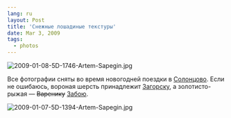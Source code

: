 ```yaml
---
lang: ru
layout: Post
title: 'Снежные лошадиные текстуры'
date: Mar 3, 2009
tags:
  - photos
---
```


![2009-01-08-5D-1746-Artem-Sapegin.jpg](photo://719)

Все фотографии сняты во время новогодней поездки в [Солонцово](http://morning.photos/albums/solontsovo/ "Фотографии из Солонцово"). Если не ошибаюсь, вороная шерсть принадлежит [Загорску](http://solontsovo-horse.ru/horses/zagorsk.html "Вороной мерин Загорск"), а золотисто-рыжая — ~~Варенику~~ [Забою](http://solontsovo-horse.ru/horses/zaboy.html "Золотисто-рыжий мерин Забой").

<!--more-->

![2009-01-07-5D-1394-Artem-Sapegin.jpg](photo://707)

